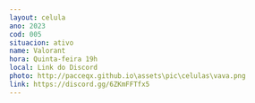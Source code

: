 ```yaml
---
layout: celula
ano: 2023
cod: 005
situacion: ativo
name: Valorant
hora: Quinta-feira 19h
local: Link do Discord
photo: http://pacceqx.github.io\assets\pic\celulas\vava.png
link: https://discord.gg/6ZKmFFTfx5
---
```


